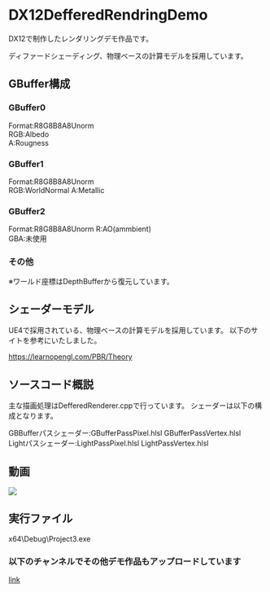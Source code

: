 # DX12DefferedRendringDemo
DX12で制作したレンダリングデモ作品です。

ディファードシェーディング、物理ベースの計算モデルを採用しています。

## GBuffer構成
### GBuffer0
Format:R8G8B8A8Unorm  
RGB:Albedo  
A:Rougness

### GBuffer1
Format:R8G8B8A8Unorm  
RGB:WorldNormal 
A:Metallic

### GBuffer2
Format:R8G8B8A8Unorm 
R:AO(ammbient)  
GBA:未使用

### その他
※ワールド座標はDepthBufferから復元しています。

## シェーダーモデル
UE4で採用されている、物理ベースの計算モデルを採用しています。
以下のサイトを参考にいたしました。

https://learnopengl.com/PBR/Theory

## ソースコード概説
主な描画処理はDefferedRenderer.cppで行っています。
シェーダーは以下の構成となります。  

GBBufferパスシェーダー:GBufferPassPixel.hlsl GBufferPassVertex.hlsl  
Lightパスシェーダー:LightPassPixel.hlsl LightPassVertex.hlsl
## 動画

[![](https://img.youtube.com/vi/jouK1hIypUA/0.jpg)](https://www.youtube.com/watch?v=jouK1hIypUA)

## 実行ファイル
x64\Debug\\Project3.exe

### 以下のチャンネルでその他デモ作品もアップロードしています
[link](https://www.youtube.com/channel/UC01yHOlNz_1FV1cxvnLI26A)
